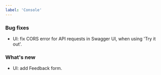 ```yaml
---
label: 'Console'
---
```


### Bug fixes

- UI: fix CORS error for API requests in Swagger UI, when using 'Try it out'.

### What's new

- UI: add Feedback form.
